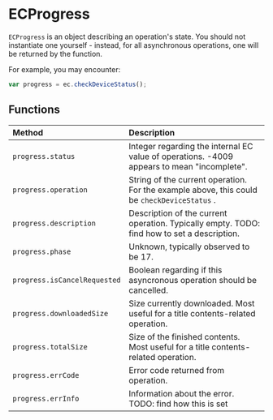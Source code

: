 # ECProgress

`ECProgress` is an object describing an operation's state. You should not instantiate one yourself - instead, for all asynchronous operations, one will be returned by the function.

For example, you may encounter:

```javascript
var progress = ec.checkDeviceStatus();
```

## Functions

| Method | Description |
| :--- | :--- |
| `progress.status` | Integer regarding the internal EC value of operations. -4009 appears to mean "incomplete". |
| `progress.operation` | String of the current operation. For the example above, this could be `checkDeviceStatus` . |
| `progress.description` | Description of the current operation. Typically empty. TODO: find how to set a description. |
| `progress.phase` | Unknown, typically observed to be 17. |
| `progress.isCancelRequested` | Boolean regarding if this asyncronous operation should be cancelled. |
| `progress.downloadedSize` | Size currently downloaded. Most useful for a title contents-related operation. |
| `progress.totalSize` | Size of the finished contents. Most useful for a title contents-related operation. |
| `progress.errCode` | Error code returned from operation. |
| `progress.errInfo` | Information about the error. TODO: find how this is set |

